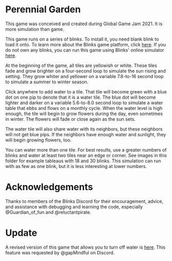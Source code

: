 # Perennial Garden

This game was conceived and created during Global Game Jam 2021. It is more simulation than game. 

This game runs on a series of blinks. To install it, you need blank blink to load it onto. To learn more about the Blinks game platform, click [here](https://move38.com/). If you do not own any blinks, you can run this game using Blinks' online simulator [here](https://move38.github.io/Blinks-Simulator/).

At the beginning of the game, all tiles are yellowish or white. These tiles fade and grow brighter on a four-second loop to simulate the sun rising and setting. They grow whiter and yellower on a variable 7.8-to-16 second loop to simulate a summer to winter season. 

Click anywhere to add water to a tile. That tile will become green with a blue dot on one pip to denote that it is a water tile. The blue dot will become lighter and darker on a variable 5.6-to-8.0 second loop to simulate a water table that ebbs and flows on a monthly cycle. When the water level is high enough, the tile will begin to grow flowers during the day, even sometimes in winter. The flowers will fade or close again as the sun sets. 

The water tile will also share water with its neighbors, but these neighbors will not get blue pips. If the neighbors have enough water and sunlight, they will begin growing flowers, too. 

You can water more than one tile. For best results, use a greater numbers of blinks and water at least two tiles near an edge or corner. See images in this folder for example tableaus with 18 and 30 blinks. This simulation can run with as few as one blink, but it is less interesting at lower numbers.

# Acknowledgements

Thanks to members of the Blinks Discord for their encouragement, advice, and assistance with debugging and learning the code, especially @Guardian_of_fun and @reluctantpirate.

# Update

A revised version of this game that allows you to turn off water is [here](). This feature was requested by @gapMindful on Discord.

